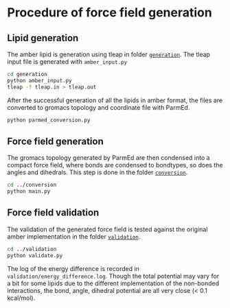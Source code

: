 # Procedure of force field generation
## Lipid generation
The amber lipid is generation using tleap in folder [`generation`](https://github.com/xiki-tempula/gmx_lipid17.ff/tree/master/generation_validation/generation). The tleap
input file is generated with `amber_input.py`

```bash
cd generation
python amber_input.py
tleap -f tleap.in > tleap.out
```

After the successful generation of all the lipids in amber format, the files are
converted to gromacs topology and coordinate file with ParmEd.

```bash
python parmed_conversion.py
```

## Force field generation
The gromacs topology generated by ParmEd are then condensed into a compact
force field, where bonds are condensed to bondtypes, so does the angles and
dihedrals. This step is done in the folder [`conversion`](https://github.com/xiki-tempula/gmx_lipid17.ff/tree/master/generation_validation/conversion).

```bash
cd ../conversion
python main.py
```

## Force field validation
The validation of the generated force field is tested against the original amber
implementation in the folder [`validation`](https://github.com/xiki-tempula/gmx_lipid17.ff/tree/master/generation_validation/validation).

```bash
cd ../validation
python validate.py
```

The log of the energy difference is recorded in `validation/energy_difference.log`.
Though the total potential may vary for a bit for some lipids due to the different
implementation of the non-bonded interactions, the bond, angle, dihedral
potential are all very close (< 0.1 kcal/mol).
